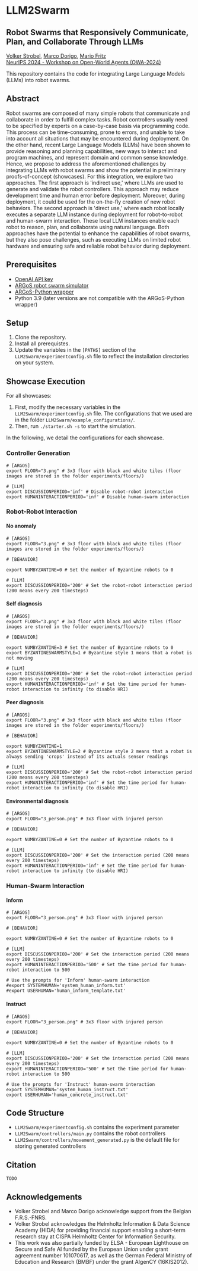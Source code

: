 # LLM2Swarm
## Robot Swarms that Responsively Communicate, Plan, and Collaborate Through LLMs

[Volker Strobel](https://iridia.ulb.ac.be/~vstrobel/), [Marco Dorigo](https://iridia.ulb.ac.be/~mdorigo/), [Mario Fritz](https://cispa.saarland/group/fritz/)<br>
[NeurIPS 2024 - Workshop on Open-World Agents (OWA-2024)](https://sites.google.com/view/open-world-agents/home)

This repository contains the code for integrating Large Language Models (LLMs) into robot swarms.

## Abstract

Robot swarms are composed of many simple robots that communicate and collaborate in order to fulfill complex tasks. Robot controllers usually need to be specified by experts on a case-by-case basis via programming code. This process can be time-consuming, prone to errors, and unable to take into account all situations that may be encountered during deployment. On the other hand, recent Large Language Models (LLMs) have been shown to provide reasoning and planning capabilities, new ways to interact and program machines, and represent domain and common sense knowledge. Hence, we propose to address the aforementioned challenges by integrating LLMs with robot swarms and show the potential in preliminary proofs-of-concept (showcases). For this integration, we explore two approaches. The first approach is 'indirect use,' where LLMs are used to generate and validate the robot controllers. This approach may reduce development time and human error before deployment. Moreover, during deployment, it could be used for the on-the-fly creation of new robot behaviors. The second approach is 'direct use,' where each robot locally executes a separate LLM instance during deployment for robot-to-robot and human-swarm interaction. These local LLM instances enable each robot to reason, plan, and collaborate using natural language. Both approaches have the potential to enhance the capabilities of robot swarms, but they also pose challenges, such as executing LLMs on limited robot hardware and ensuring safe and reliable robot behavior during deployment.

## Prerequisites

- [OpenAI API key](https://platform.openai.com/docs/overview)
- [ARGoS robot swarm simulator](https://github.com/ilpincy/argos3)
- [ARGoS-Python wrapper](https://zenodo.org/records/13765570)
- Python 3.9 (later versions are not compatible with the ARGoS-Python wrapper)

## Setup

1. Clone the repository.
2. Install all prerequistes.
3. Update the variables in the `[PATHS]` section of the `LLM2Swarm/experimentconfig.sh` file to reflect the installation directories on your system.

## Showcase Execution
 
For all showcases:
1. First, modify the necessary variables in the `LLM2Swarm/experimentconfig.sh` file. The configurations that we used are in the folder `LLM2Swarm/example_configurations/`.
2. Then, run `./starter.sh -s` to start the simulation.

In the following, we detail the configurations for each showcase.

### Controller Generation

```
# [ARGOS]
export FLOOR="3.png" # 3x3 floor with black and white tiles (floor images are stored in the folder experiments/floors/)

# [LLM]
export DISCUSSIONPERIOD='inf' # Disable robot-robot interaction
export HUMANINTERACTIONPERIOD='inf' # Disable human-swarm interaction
```

### Robot-Robot Interaction

#### No anomaly

```
# [ARGOS]
export FLOOR="3.png" # 3x3 floor with black and white tiles (floor images are stored in the folder experiments/floors/)

# [BEHAVIOR]

export NUMBYZANTINE=0 # Set the number of Byzantine robots to 0

# [LLM]
export DISCUSSIONPERIOD='200' # Set the robot-robot interaction period (200 means every 200 timesteps)
```

#### Self diagnosis

```
# [ARGOS]
export FLOOR="3.png" # 3x3 floor with black and white tiles (floor images are stored in the folder experiments/floors/)

# [BEHAVIOR]

export NUMBYZANTINE=3 # Set the number of Byzantine robots to 0
export BYZANTINESWARMSTYLE=1 # Byzantine style 1 means that a robot is not moving

# [LLM]
export DISCUSSIONPERIOD='200' # Set the robot-robot interaction period (200 means every 200 timesteps)
export HUMANINTERACTIONPERIOD='inf' # Set the time period for human-robot interaction to infinity (to disable HRI)

```

#### Peer diagnosis

```
# [ARGOS]
export FLOOR="3.png" # 3x3 floor with black and white tiles (floor images are stored in the folder experiments/floors/)

# [BEHAVIOR]

export NUMBYZANTINE=1
export BYZANTINESWARMSTYLE=2 # Byzantine style 2 means that a robot is always sending 'crops' instead of its actuals sensor readings

# [LLM]
export DISCUSSIONPERIOD='200' # Set the robot-robot interaction period (200 means every 200 timesteps)
export HUMANINTERACTIONPERIOD='inf' # Set the time period for human-robot interaction to infinity (to disable HRI)
```

#### Environmental diagnosis

```
# [ARGOS]
export FLOOR="3_person.png" # 3x3 floor with injured person

# [BEHAVIOR]

export NUMBYZANTINE=0 # Set the number of Byzantine robots to 0

# [LLM]
export DISCUSSIONPERIOD='200' # Set the interaction period (200 means every 200 timesteps)
export HUMANINTERACTIONPERIOD='inf' # Set the time period for human-robot interaction to infinity (to disable HRI)
```

### Human-Swarm Interaction

#### Inform

```
# [ARGOS]
export FLOOR="3_person.png" # 3x3 floor with injured person

# [BEHAVIOR]

export NUMBYZANTINE=0 # Set the number of Byzantine robots to 0

# [LLM]
export DISCUSSIONPERIOD='200' # Set the interaction period (200 means every 200 timesteps)
export HUMANINTERACTIONPERIOD='500' # Set the time period for human-robot interaction to 500

# Use the prompts for 'Inform' human-swarm interaction
#export SYSTEMHUMAN='system_human_inform.txt'
#export USERHUMAN='human_inform_template.txt'
```

#### Instruct

```
# [ARGOS]
export FLOOR="3_person.png" # 3x3 floor with injured person

# [BEHAVIOR]

export NUMBYZANTINE=0 # Set the number of Byzantine robots to 0

# [LLM]
export DISCUSSIONPERIOD='200' # Set the interaction period (200 means every 200 timesteps)
export HUMANINTERACTIONPERIOD='500' # Set the time period for human-robot interaction to 500

# Use the prompts for 'Instruct' human-swarm interaction
export SYSTEMHUMAN='system_human_instruct.txt'
export USERHUMAN='human_concrete_instruct.txt'
```

## Code Structure

- `LLM2Swarm/experimentconfig.sh` contains the experiment parameter
- `LLM2Swarm/controllers/main.py` contains the robot controllers
- `LLM2Swarm/controllers/movement_generated.py` is the default file for storing generated controllers 


## Citation
  ```
TODO
  ```

## Acknowledgements
- Volker Strobel and Marco Dorigo acknowledge support from the Belgian F.R.S.-FNRS.
- Volker Strobel acknowledges the Helmholtz Information & Data Science Academy (HIDA) for providing financial support enabling a short-term research stay at CISPA Helmholtz Center for Information Security.
- This work was also partially funded by ELSA - European Lighthouse on Secure and Safe AI funded by the European Union under grant agreement number 101070617, as well as the German Federal Ministry of Education and Research (BMBF) under the grant AIgenCY (16KIS2012).





